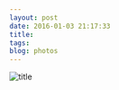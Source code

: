 ```yaml
---
layout: post
date: 2016-01-03 21:17:33
title: 
tags:
blog: photos
---
```


![title](/assets/photoblog/donut-shop.jpg)